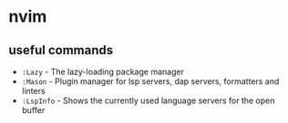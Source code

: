 # nvim 

## useful commands

* `:Lazy` - The lazy-loading package manager
* `:Mason` - Plugin manager for lsp servers, dap servers, formatters and linters
* `:LspInfo` - Shows the currently used language servers for the open buffer

